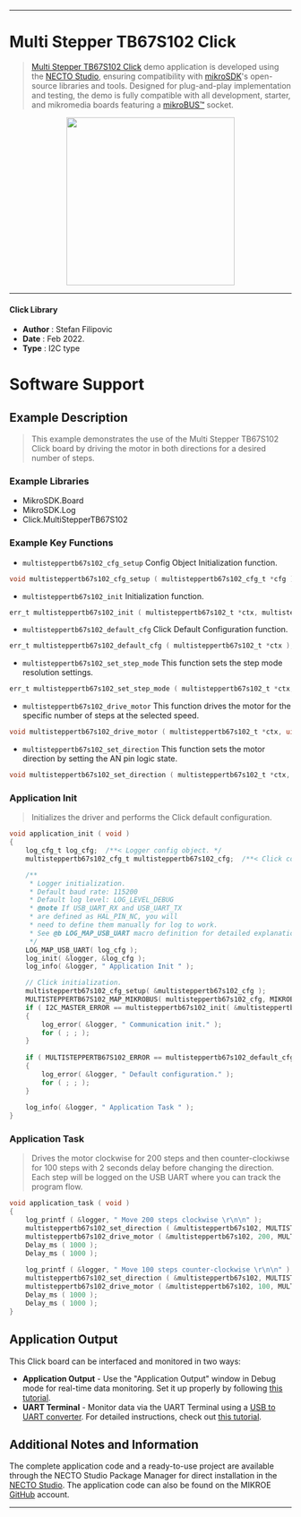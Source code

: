 
---
# Multi Stepper TB67S102 Click

> [Multi Stepper TB67S102 Click](https://www.mikroe.com/?pid_product=MIKROE-5043) demo application is developed using
the [NECTO Studio](https://www.mikroe.com/necto), ensuring compatibility with [mikroSDK](https://www.mikroe.com/mikrosdk)'s
open-source libraries and tools. Designed for plug-and-play implementation and testing, the demo is fully compatible with
all development, starter, and mikromedia boards featuring a [mikroBUS&trade;](https://www.mikroe.com/mikrobus) socket.

<p align="center">
  <img src="https://www.mikroe.com/?pid_product=MIKROE-5043&image=1" height=300px>
</p>

---

#### Click Library

- **Author**        : Stefan Filipovic
- **Date**          : Feb 2022.
- **Type**          : I2C type

# Software Support

## Example Description

> This example demonstrates the use of the Multi Stepper TB67S102 Click board by driving the motor in both directions for a desired number of steps.

### Example Libraries

- MikroSDK.Board
- MikroSDK.Log
- Click.MultiStepperTB67S102

### Example Key Functions

- `multisteppertb67s102_cfg_setup` Config Object Initialization function.
```c
void multisteppertb67s102_cfg_setup ( multisteppertb67s102_cfg_t *cfg );
```

- `multisteppertb67s102_init` Initialization function.
```c
err_t multisteppertb67s102_init ( multisteppertb67s102_t *ctx, multisteppertb67s102_cfg_t *cfg );
```

- `multisteppertb67s102_default_cfg` Click Default Configuration function.
```c
err_t multisteppertb67s102_default_cfg ( multisteppertb67s102_t *ctx );
```

- `multisteppertb67s102_set_step_mode` This function sets the step mode resolution settings.
```c
err_t multisteppertb67s102_set_step_mode ( multisteppertb67s102_t *ctx, uint8_t mode );
```

- `multisteppertb67s102_drive_motor` This function drives the motor for the specific number of steps at the selected speed.
```c
void multisteppertb67s102_drive_motor ( multisteppertb67s102_t *ctx, uint32_t steps, uint8_t speed );
```

- `multisteppertb67s102_set_direction` This function sets the motor direction by setting the AN pin logic state.
```c
void multisteppertb67s102_set_direction ( multisteppertb67s102_t *ctx, uint8_t dir );
```

### Application Init

> Initializes the driver and performs the Click default configuration.

```c
void application_init ( void )
{
    log_cfg_t log_cfg;  /**< Logger config object. */
    multisteppertb67s102_cfg_t multisteppertb67s102_cfg;  /**< Click config object. */

    /** 
     * Logger initialization.
     * Default baud rate: 115200
     * Default log level: LOG_LEVEL_DEBUG
     * @note If USB_UART_RX and USB_UART_TX 
     * are defined as HAL_PIN_NC, you will 
     * need to define them manually for log to work. 
     * See @b LOG_MAP_USB_UART macro definition for detailed explanation.
     */
    LOG_MAP_USB_UART( log_cfg );
    log_init( &logger, &log_cfg );
    log_info( &logger, " Application Init " );

    // Click initialization.
    multisteppertb67s102_cfg_setup( &multisteppertb67s102_cfg );
    MULTISTEPPERTB67S102_MAP_MIKROBUS( multisteppertb67s102_cfg, MIKROBUS_1 );
    if ( I2C_MASTER_ERROR == multisteppertb67s102_init( &multisteppertb67s102, &multisteppertb67s102_cfg ) ) 
    {
        log_error( &logger, " Communication init." );
        for ( ; ; );
    }
    
    if ( MULTISTEPPERTB67S102_ERROR == multisteppertb67s102_default_cfg ( &multisteppertb67s102 ) )
    {
        log_error( &logger, " Default configuration." );
        for ( ; ; );
    }
    
    log_info( &logger, " Application Task " );
}
```

### Application Task

> Drives the motor clockwise for 200 steps and then counter-clockiwse for 100 steps with 2 seconds delay before changing the direction.
Each step will be logged on the USB UART where you can track the program flow.

```c
void application_task ( void )
{
    log_printf ( &logger, " Move 200 steps clockwise \r\n\n" );
    multisteppertb67s102_set_direction ( &multisteppertb67s102, MULTISTEPPERTB67S102_DIR_CW );
    multisteppertb67s102_drive_motor ( &multisteppertb67s102, 200, MULTISTEPPERTB67S102_SPEED_FAST );
    Delay_ms ( 1000 );
    Delay_ms ( 1000 );
    
    log_printf ( &logger, " Move 100 steps counter-clockwise \r\n\n" );
    multisteppertb67s102_set_direction ( &multisteppertb67s102, MULTISTEPPERTB67S102_DIR_CCW );
    multisteppertb67s102_drive_motor ( &multisteppertb67s102, 100, MULTISTEPPERTB67S102_SPEED_FAST );
    Delay_ms ( 1000 );
    Delay_ms ( 1000 );
}
```

## Application Output

This Click board can be interfaced and monitored in two ways:
- **Application Output** - Use the "Application Output" window in Debug mode for real-time data monitoring.
Set it up properly by following [this tutorial](https://www.youtube.com/watch?v=ta5yyk1Woy4).
- **UART Terminal** - Monitor data via the UART Terminal using
a [USB to UART converter](https://www.mikroe.com/click/interface/usb?interface*=uart,uart). For detailed instructions,
check out [this tutorial](https://help.mikroe.com/necto/v2/Getting%20Started/Tools/UARTTerminalTool).

## Additional Notes and Information

The complete application code and a ready-to-use project are available through the NECTO Studio Package Manager for 
direct installation in the [NECTO Studio](https://www.mikroe.com/necto). The application code can also be found on
the MIKROE [GitHub](https://github.com/MikroElektronika/mikrosdk_click_v2) account.

---
